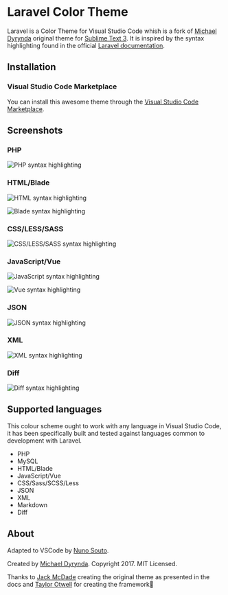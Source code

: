 # Laravel Color Theme

Laravel is a Color Theme for Visual Studio Code whish is a fork of [Michael Dyrynda](https://twitter.com/michaeldyrynda) original theme for [Sublime Text 3](https://github.com/michaeldyrynda/Laravel.tmTheme). It is inspired by the syntax highlighting found in the official [Laravel documentation](https://laravel.com/docs).

## Installation

### Visual Studio Code Marketplace

You can install this awesome theme through the [Visual Studio Code Marketplace](https://marketplace.visualstudio.com/items?itemName=nsouto.laravel).

## Screenshots

### PHP

![PHP syntax highlighting](screenshots/php.png)

### HTML/Blade

![HTML syntax highlighting](screenshots/html.png)

![Blade syntax highlighting](screenshots/blade.png)

### CSS/LESS/SASS

![CSS/LESS/SASS syntax highlighting](screenshots/scss.png)

### JavaScript/Vue

![JavaScript syntax highlighting](screenshots/javascript.png)

![Vue syntax highlighting](screenshots/vue.png)

### JSON

![JSON syntax highlighting](screenshots/json.png)

### XML

![XML syntax highlighting](screenshots/xml.png)

### Diff

![Diff syntax highlighting](screenshots/diff.png)

## Supported languages

This colour scheme ought to work with any language in Visual Studio Code, it has been specifically built and tested against languages common to development with Laravel.

* PHP
* MySQL
* HTML/Blade
* JavaScript/Vue
* CSS/Sass/SCSS/Less
* JSON
* XML
* Markdown
* Diff

## About

Adapted to VSCode by [Nuno Souto](https://twitter.com/nsouto).

Created by [Michael Dyrynda](https://twitter.com/michaeldyrynda). Copyright 2017. MIT Licensed.

Thanks to [Jack McDade](https://twitter.com/jackmcdade) creating the original theme as presented in the docs and [Taylor Otwell](https://twitter.com/taylorotwell) for creating the framework💖